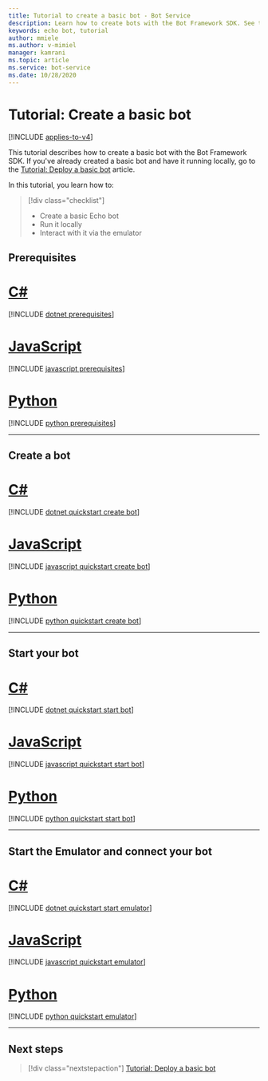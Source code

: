 ```yaml
---
title: Tutorial to create a basic bot - Bot Service
description: Learn how to create bots with the Bot Framework SDK. See the steps that are needed to build, run, connect, and test bots.
keywords: echo bot, tutorial
author: mmiele
ms.author: v-mimiel
manager: kamrani
ms.topic: article
ms.service: bot-service
ms.date: 10/28/2020
---
```


# Tutorial: Create a basic bot

[!INCLUDE [applies-to-v4](~/includes/applies-to-v4-current.md)]

This tutorial describes how to create a basic bot with the Bot Framework SDK. If you've already created a basic bot and have it running locally, go to the [Tutorial: Deploy a basic bot](bot-builder-tutorial-deploy-basic-bot.md) article.

In this tutorial, you learn how to:

> [!div class="checklist"]
> - Create a basic Echo bot
> - Run it locally
> - Interact with it via the emulator

## Prerequisites

# [C#](#tab/csharp)

[!INCLUDE [dotnet prerequisites](~/includes/quickstart/dotnet/quickstart-dotnet-prerequisites.md)]

# [JavaScript](#tab/javascript)

[!INCLUDE [javascript prerequisites](~/includes/quickstart/javascript/quickstart-javascript-prerequisites.md)]

# [Python](#tab/python)

[!INCLUDE [python prerequisites](~/includes/quickstart/python/quickstart-python-prerequisites.md)]

---

## Create a bot

# [C#](#tab/csharp)

[!INCLUDE [dotnet quickstart create bot](~/includes/quickstart/dotnet/quickstart-dotnet-create-bot.md)]

# [JavaScript](#tab/javascript)

[!INCLUDE [javascript quickstart create bot](~/includes/quickstart/javascript/quickstart-javascript-create-bot.md)]

# [Python](#tab/python)

[!INCLUDE [python quickstart create bot](~/includes/quickstart/python/quickstart-python-create-bot.md)]

---

## Start your bot

# [C#](#tab/csharp)

[!INCLUDE [dotnet quickstart start bot](~/includes/quickstart/dotnet/quickstart-dotnet-start-bot.md)]

# [JavaScript](#tab/javascript)

[!INCLUDE [javascript quickstart start bot](~/includes/quickstart/javascript/quickstart-javascript-start-bot.md)]

# [Python](#tab/python)

[!INCLUDE [python quickstart start bot](~/includes/quickstart/python/quickstart-python-start-bot.md)]

---

## Start the Emulator and connect your bot

# [C#](#tab/csharp)

[!INCLUDE [dotnet quickstart start emulator](~/includes/quickstart/dotnet/quickstart-dotnet-start-emulator.md)]

# [JavaScript](#tab/javascript)

[!INCLUDE [javascript quickstart emulator](~/includes/quickstart/javascript/quickstart-javascript-start-emulator.md)]

# [Python](#tab/python)

[!INCLUDE [python quickstart emulator](~/includes/quickstart/python/quickstart-python-start-emulator.md)]

---

## Next steps

> [!div class="nextstepaction"]
> [Tutorial: Deploy a basic bot](bot-builder-tutorial-deploy-basic-bot.md)
